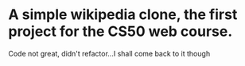 # A simple wikipedia clone, the first project for the CS50 web course.
Code not great, didn't refactor...I shall come back to it though
